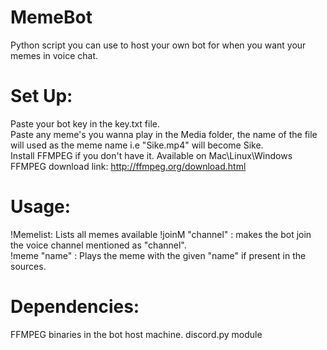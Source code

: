# MemeBot
  Python script you can use to host your own bot for when you want your memes in voice chat.

# Set Up:
  Paste your bot key in the key.txt file.  
  Paste any meme's you wanna play in the Media folder, the name of the file will used as the meme name i.e "Sike.mp4"  will become Sike.  
  Install FFMPEG if you don't have it. Available on Mac\Linux\Windows  
  FFMPEG download link: http://ffmpeg.org/download.html

# Usage:
  !Memelist: Lists all memes available
  !joinM "channel" : makes the bot join the voice channel mentioned as "channel".  
  !meme "name" : Plays the meme with the given "name" if present in the sources.   
 
# Dependencies:
  FFMPEG binaries in the bot host machine.
  discord.py module
  

